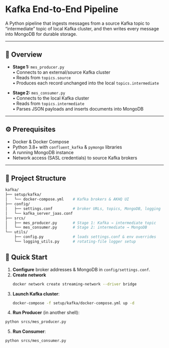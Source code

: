 # Kafka End‑to‑End Pipeline

A Python pipeline that ingests messages from a source Kafka topic to “intermediate” topic of local Kafka cluster, and then writes every message into MongoDB for durable storage.

---

## 📝 Overview

- **Stage 1:** `mes_producer.py`  
  • Connects to an external/source Kafka cluster  
  • Reads from `topics.source`  
  • Produces each record unchanged into the local `topics.intermediate`

- **Stage 2:** `mes_consumer.py`  
  • Connects to the local Kafka cluster  
  • Reads from `topics.intermediate`  
  • Parses JSON payloads and inserts documents into MongoDB

---

## ⚙️ Prerequisites

- Docker & Docker Compose  
- Python 3.8+ with `confluent_kafka` & `pymongo` libraries  
- A running MongoDB instance  
- Network access (SASL credentials) to source Kafka brokers

---

## 📁 Project Structure
```bash
kafka/
├── setup/kafka/  
│   └── docker-compose.yml    # Kafka brokers & AKHQ UI  
├── config/  
│   ├── settings.conf         # broker URLs, topics, MongoDB, logging  
│   └── kafka_server_jaas.conf  
├── srcs/  
│   ├── mes_producer.py       # Stage 1: Kafka → intermediate topic  
│   └── mes_consumer.py       # Stage 2: intermediate → MongoDB  
└── utils/  
    ├── config.py             # loads settings.conf & env overrides  
    └── logging_utils.py      # rotating‑file logger setup
```

## 🚀 Quick Start

1. **Configure** broker addresses & MongoDB in `config/settings.conf`.
2. **Create network**
   ```bash
   docker network create streaming-network --driver bridge
   ```
3. **Launch Kafka cluster**:
   ```bash
   docker-compose -f setup/kafka/docker-compose.yml up -d
   ```
4. **Run Producer** (in another shell):
```bash
python srcs/mes_producer.py
```
5. **Run Consumer**:
```bash
python srcs/mes_consumer.py
```
